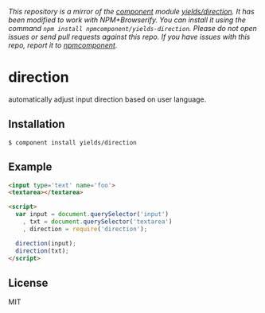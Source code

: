 *This repository is a mirror of the [component](http://component.io) module [yields/direction](http://github.com/yields/direction). It has been modified to work with NPM+Browserify. You can install it using the command `npm install npmcomponent/yields-direction`. Please do not open issues or send pull requests against this repo. If you have issues with this repo, report it to [npmcomponent](https://github.com/airportyh/npmcomponent).*

# direction

  automatically adjust input direction based on user language.

## Installation

    $ component install yields/direction

## Example

```html
<input type='text' name='foo'>
<textarea></textarea>

<script>
  var input = document.querySelector('input')
    , txt = document.querySelector('textarea')
    , direction = require('direction');

  direction(input);
  direction(txt);
</script>
```

## License

  MIT
